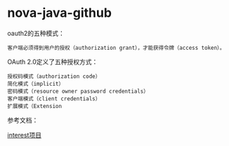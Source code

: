 # nova-java-github

oauth2的五种模式：
    
    客户端必须得到用户的授权（authorization grant），才能获得令牌（access token）。
    
OAuth 2.0定义了五种授权方式：
    
    授权码模式（authorization code）
    简化模式（implicit）
    密码模式（resource owner password credentials）
    客户端模式（client credentials）
    扩展模式（Extension


参考文档：

[interest项目](https://github.com/Big-Chinese-Cabbage/interest)

